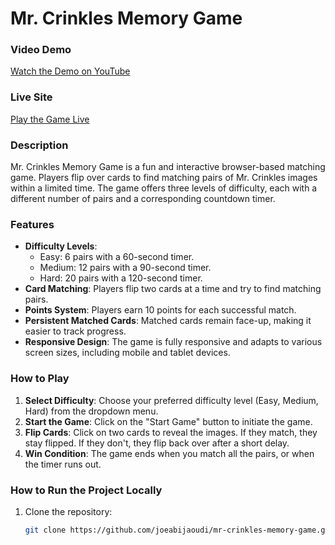 # Mr. Crinkles Memory Game

### Video Demo
[Watch the Demo on YouTube](https://youtu.be/SeH1uGlo9ms)

### Live Site
[Play the Game Live](https://joeabijaoudi.github.io/mr-crinkles-memory-game)

### Description
Mr. Crinkles Memory Game is a fun and interactive browser-based matching game. Players flip over cards to find matching pairs of Mr. Crinkles images within a limited time. The game offers three levels of difficulty, each with a different number of pairs and a corresponding countdown timer.

### Features
- **Difficulty Levels**:
  - Easy: 6 pairs with a 60-second timer.
  - Medium: 12 pairs with a 90-second timer.
  - Hard: 20 pairs with a 120-second timer.
- **Card Matching**: Players flip two cards at a time and try to find matching pairs.
- **Points System**: Players earn 10 points for each successful match.
- **Persistent Matched Cards**: Matched cards remain face-up, making it easier to track progress.
- **Responsive Design**: The game is fully responsive and adapts to various screen sizes, including mobile and tablet devices.

### How to Play
1. **Select Difficulty**: Choose your preferred difficulty level (Easy, Medium, Hard) from the dropdown menu.
2. **Start the Game**: Click on the "Start Game" button to initiate the game.
3. **Flip Cards**: Click on two cards to reveal the images. If they match, they stay flipped. If they don't, they flip back over after a short delay.
4. **Win Condition**: The game ends when you match all the pairs, or when the timer runs out.

### How to Run the Project Locally
1. Clone the repository:
   ```bash
   git clone https://github.com/joeabijaoudi/mr-crinkles-memory-game.git
